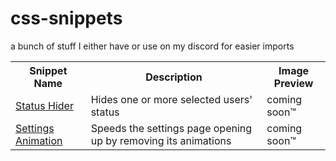 # css-snippets
a bunch of stuff I either have or use on my discord for easier imports


<table>
  <tr> 
    <th>Snippet Name</th>
    <th>Description</th>
    <th>Image Preview</th>
  </tr> 
  <tr>
    <td><a href='https://github.com/Krammeth/css-snippets/blob/9ededd3c7e4444b725e1efab0c4a7ecc58e99be7/status-hider.css'>Status Hider</a></td>
    <td>Hides one or more selected users' status</td>
    <td>coming soon™️</td>
  </tr>
  <tr>
    <td><a href='https://github.com/Krammeth/css-snippets/blob/1633c467cd884b17cf051d91b0b2f4c04df49f6f/settings-animation.css'>Settings Animation</a></td>
    <td>Speeds the settings page opening up by removing its animations</td>
    <td>coming soon™️</td>
  </tr>
</table>
